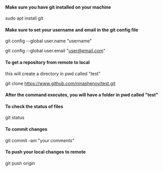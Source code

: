 #### Make sure you have git installed on your machine


sudo apt install git


#### Make sure to set your username and email in the git config file


git config --global user.name "username"

git config --global user.email "user@email.com"



#### To get a repository from remote to local
this will create a directory in pwd called "test"


git clone https://www.github.com/ninashenoy/test.git


#### After the command executes, you will have a folder in pwd called "test"



#### To check the status of files


git status



#### To commit changes


git commit -am "your comments"



#### To push your local changes to remote


git push origin


